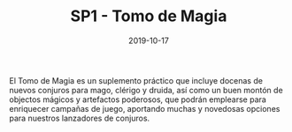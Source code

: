 ﻿---
title: SP1 - Tomo de Magia
summary: Ampliación de nuevos conjuros y objetos mágicos para incorporar a tus partidas.
authors:
- Pedro Gil
date: 2019-10-17
type: post
categories:
- Clásicos de la Marca
- Línea SP
tags:
- Reglamento
minlevels: ""
maxlevels: ""
prices: 7€
session: ""
mincharacters: ""
maxcharacters: ""
eval: oficial
cover: "SP1-tomo-de-magia.jpg"
download: "SP1-tomo-de-magia.pdf"
moreinfo: "https://tesorosdelamarca.com/producto/tomo-de-magia/"
license: "OGL"
draft: false

---

El Tomo de Magia es un suplemento práctico que incluye docenas de nuevos conjuros para mago, clérigo y druida, así como un buen montón de objectos mágicos y artefactos poderosos, que podrán emplearse para enriquecer campañas de juego, aportando muchas y novedosas opciones para nuestros lanzadores de conjuros.